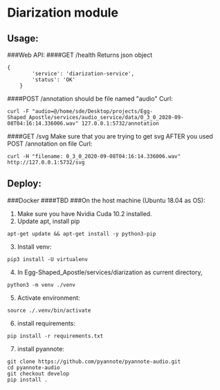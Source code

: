 # Diarization module
## Usage:
###Web API:
####GET /health
Returns json object
```
{
        'service': 'diarization-service',
        'status': 'OK'
    }
```
####POST /annotation
should be file named "audio"
Curl:
```
curl -F "audio=@/home/sde/Desktop/projects/Egg-Shaped_Apostle/services/audio_service/data/0_3_0_2020-09-08T04:16:14.336006.wav" 127.0.0.1:5732/annotation
```
####GET /svg
Make sure that you are trying to get svg AFTER you used POST /annotation on file 
Curl:
```
curl -H "filename: 0_3_0_2020-09-08T04:16:14.336006.wav" http://127.0.0.1:5732/svg
```
## Deploy:
###Docker
####TBD
###On the host machine (Ubuntu 18.04 as OS):
1) Make sure you have Nvidia Cuda 10.2 installed.
2) Update apt, install pip
```
apt-get update && apt-get install -y python3-pip
```
3) Install venv:
```
pip3 install -U virtualenv
```
4) In Egg-Shaped_Apostle/services/diarization as current directory,
```
python3 -m venv ./venv
```
5) Activate environment:
```
source ./.venv/bin/activate
```
6) install requirements:
```
pip install -r requirements.txt
```
7) install pyannote:
```
git clone https://github.com/pyannote/pyannote-audio.git
cd pyannote-audio
git checkout develop
pip install .
```